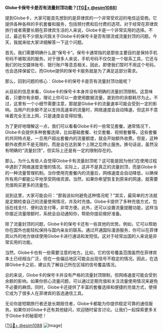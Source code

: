 **Globe卡保号卡是否有流量封顶功能？[[TG💪+ @esim1088](https://t.me/s/esim1088)]**

提到Globe卡，大家可能首先想到的是菲律宾的一个非常受欢迎的电信运营商。它提供各种各样的手机套餐和服务，包括预付费和后付费的选项。对于经常在菲律宾旅行或者需要长期在菲律宾生活的人来说，Globe卡是一个非常实用的选择。不过，最近有不少朋友问我关于Globe卡的保号卡是否有限流或流量封顶的问题。今天，我就来给大家详细解答一下这个问题。

首先，我们需要明确什么是“保号卡”。保号卡通常指的是那些主要目的是保持手机号码不被取消的服务。对于很多人来说，手机号码不仅仅是一个联系工具，它还与我们的社交媒体账号、银行账户等息息相关。因此，即使我们暂时不用这个号码，也会选择保留它。而Globe提供的保号卡服务就是为了满足这部分需求。

那么，回到问题的核心：Globe卡的保号卡是否有流量封顶功能呢？

从目前的信息来看，Globe卡的保号卡本身并没有明确的流量封顶限制。这意味着，只要你有余额，理论上你可以一直使用数据流量，直到你的余额耗尽为止。不过，这里有一个小细节需要注意，那就是Globe卡的流量速率可能会受到一定的影响。当用户的余额不足以支持高速率的流量时，网络速度会自动降速，但这并不意味着完全无法上网，只是速度会变得较慢。

为了更好地理解这一点，我们可以看看Globe卡的一些常见套餐。通常情况下，Globe卡会提供多种套餐选择，比如基础套餐、社交套餐、视频套餐等。这些套餐的共同特点是，一旦用户超出套餐内的流量额度，就会开始额外收费。但是，这种额外收费并不是无限的，而是会在达到某个上限之后停止服务。换句话说，虽然没有明确的“流量封顶”，但实际上还是有一定的限制存在的。

那么，为什么有些人会觉得Globe卡有流量封顶呢？这可能是因为他们在使用过程中遇到了网络速度变慢的情况。实际上，这并不是真正的流量封顶，而是Globe卡的一种流量管理机制。当你使用完套餐内的流量后，网络速度会自动降低，以确保所有用户都能公平地享受网络资源。当然，如果你希望恢复到原来的网速，就需要充值购买更多的流量包。

说到这里，大家可能会问：“那我该如何避免这种情况呢？”其实，最简单的方法就是定期检查自己的流量使用情况，并及时充值。Globe卡提供了多种充值方式，包括在线支付、便利店支付等，非常方便。此外，还可以设置流量提醒功能，这样当你接近流量限额时，系统会自动通知你，帮助你提前做好准备。

除了流量封顶的问题，Globe卡的保号卡还有一些其他的优势。例如，它可以帮助你在国外也能轻松保持与国内亲友的联系。通过开通国际漫游服务，你可以在菲律宾以外的地方继续使用Globe卡进行通话和发短信。这对于经常出国的人来说是非常实用的功能。

当然，Globe卡也有一些需要注意的地方。比如，它的信号覆盖范围虽然在菲律宾本土已经相当广泛，但在一些偏远地区可能会出现信号不稳定的情况。因此，在选择Globe卡之前，建议先了解自己所在区域的信号覆盖情况。

总的来说，Globe卡的保号卡并没有严格的流量封顶限制，但网络速度可能会受到余额的影响。如果你担心流量问题，可以通过定期充值和关注流量使用情况来避免不必要的麻烦。同时，Globe卡还提供了丰富的套餐选择和便捷的充值方式，使得它成为了很多人在菲律宾的首选通信工具。

无论你是短期旅行者还是长期居住者，Globe卡都能为你提供稳定可靠的通信服务。如果你对Globe卡还有其他疑问，欢迎随时留言讨论。让我们一起探索更多关于Globe卡的秘密吧！

[[TG💪+ @esim1088](https://t.me/s/esim1088) ![Image](https://i.postimg.cc/4NQfJmqS/Snipaste-2025-05-13-00-14-12.png)]